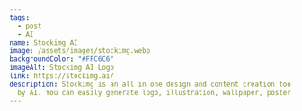 ```yaml
---
tags:
  - post
  - AI
name: Stockimg AI
image: /assets/images/stockimg.webp
backgroundColor: "#FFC6C6"
imageAlt: Stockimg AI Logo
link: https://stockimg.ai/
description: Stockimg is an all in one design and content creation tool powered
  by AI. You can easily generate logo, illustration, wallpaper, poster and more.
---
```

